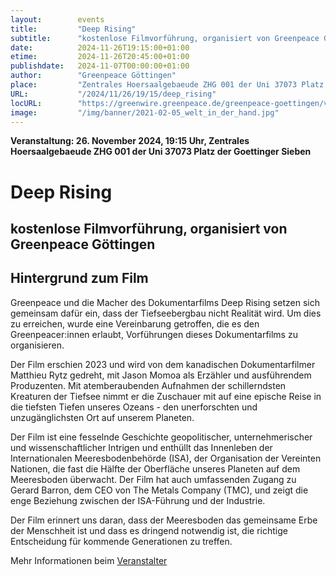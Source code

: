 ```yaml
---
layout:        events
title:         "Deep Rising"
subtitle:      "kostenlose Filmvorführung, organisiert von Greenpeace Göttingen"
date:          2024-11-26T19:15:00+01:00
etime:         2024-11-26T20:45:00+01:00
publishdate:   2024-11-07T00:00:00+01:00
author:        "Greenpeace Göttingen"
place:         "Zentrales Hoersaalgebaeude ZHG 001 der Uni 37073 Platz der Goettinger Sieben"
URL:           "/2024/11/26/19/15/deep_rising"
locURL:        "https://greenwire.greenpeace.de/greenpeace-goettingen/veranstaltung/deep-rising-kostenlose-filmvorfuehrung-2910-19-uhr-im-gunz-und"
image:         "/img/banner/2021-02-05_welt_in_der_hand.jpg"
---
```


**Veranstaltung: 26. November 2024, 19:15 Uhr, Zentrales Hoersaalgebaeude ZHG 001 der Uni 37073 Platz der Goettinger Sieben**

Deep Rising
===========

kostenlose Filmvorführung, organisiert von Greenpeace Göttingen
-----------
## Hintergrund zum Film

Greenpeace und die Macher des Dokumentarfilms Deep Rising setzen sich gemeinsam dafür ein, dass der Tiefseebergbau nicht Realität wird. Um dies zu erreichen, wurde eine Vereinbarung getroffen, die es den Greenpeacer:innen erlaubt, Vorführungen dieses Dokumentarfilms zu organisieren.

Der Film erschien 2023 und wird von dem kanadischen Dokumentarfilmer Matthieu Rytz gedreht, mit Jason Momoa als Erzähler und ausführendem Produzenten. Mit atemberaubenden Aufnahmen der schillerndsten Kreaturen der Tiefsee nimmt er die Zuschauer mit auf eine epische Reise in die tiefsten Tiefen unseres Ozeans - den unerforschten und unzugänglichsten Ort auf unserem Planeten.

Der Film ist eine fesselnde Geschichte geopolitischer, unternehmerischer und wissenschaftlicher Intrigen und enthüllt das Innenleben der Internationalen Meeresbodenbehörde (ISA), der Organisation der Vereinten Nationen, die fast die Hälfte der Oberfläche unseres Planeten auf dem Meeresboden überwacht. Der Film hat auch umfassenden Zugang zu Gerard Barron, dem CEO von The Metals Company (TMC), und zeigt die enge Beziehung zwischen der ISA-Führung und der Industrie.

Der Film erinnert uns daran, dass der Meeresboden das gemeinsame Erbe der Menschheit ist und dass es dringend notwendig ist, die richtige Entscheidung für kommende Generationen zu treffen.


Mehr Informationen beim [Veranstalter](https://greenwire.greenpeace.de/greenpeace-goettingen/veranstaltung/deep-rising-kostenlose-filmvorfuehrung-2910-19-uhr-im-gunz-und)
